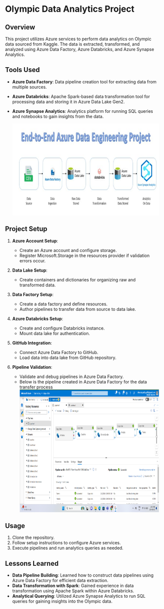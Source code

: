 # Olympic Data Analytics Project

## Overview

This project utilizes Azure services to perform data analytics on Olympic data sourced from Kaggle. The data is extracted, transformed, and analyzed using Azure Data Factory, Azure Databricks, and Azure Synapse Analytics.

## Tools Used

- **Azure Data Factory**: Data pipeline creation tool for extracting data from multiple sources.
- **Azure Databricks**: Apache Spark-based data transformation tool for processing data and storing it in Azure Data Lake Gen2.
- **Azure Synapse Analytics**: Analytics platform for running SQL queries and notebooks to gain insights from the data.

  <img src="azure-data.jpg" width="700" height="300">

## Project Setup

1. **Azure Account Setup**:
    - Create an Azure account and configure storage.
    - Register Microsoft.Storage in the resources provider if validation errors occur.

2. **Data Lake Setup**:
    - Create containers and dictionaries for organizing raw and transformed data.

3. **Data Factory Setup**:
    - Create a data factory and define resources.
    - Author pipelines to transfer data from source to data lake.

4. **Azure Databricks Setup**:
    - Create and configure Databricks instance.
    - Mount data lake for authentication.

5. **GitHub Integration**:
    - Connect Azure Data Factory to GitHub.
    - Load data into data lake from GitHub repository.

6. **Pipeline Validation**:
    - Validate and debug pipelines in Azure Data Factory.
    - Below is the pipeline created in Azure Data Factory for the data transfer process
      <img src="pipeline.png" width="800" height="400">
 

## Usage

1. Clone the repository.
2. Follow setup instructions to configure Azure services.
3. Execute pipelines and run analytics queries as needed.

## Lessons Learned

- **Data Pipeline Building**: Learned how to construct data pipelines using Azure Data Factory for efficient data extraction.
- **Data Transformation with Spark**: Gained experience in data transformation using Apache Spark within Azure Databricks.
- **Analytical Querying**: Utilized Azure Synapse Analytics to run SQL queries for gaining insights into the Olympic data.


